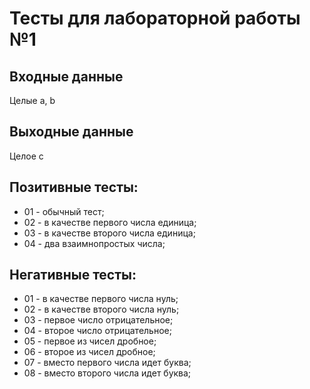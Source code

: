 # Тесты для лабораторной работы №1

## Входные данные
Целые a, b

## Выходные данные
Целое с

## Позитивные тесты:
- 01 - обычный тест;
- 02 - в качестве первого числа единица;
- 03 - в качестве второго числа единица;
- 04 - два взаимнопростых числа;

## Негативные тесты:
- 01 - в качестве первого числа нуль;
- 02 - в качестве второго числа нуль;
- 03 - первое число отрицательное;
- 04 - второе число отрицательное;
- 05 - первое из чисел дробное;
- 06 - второе из чисел дробное;
- 07 - вместо первого числа идет буква;
- 08 - вместо второго числа идет буква;